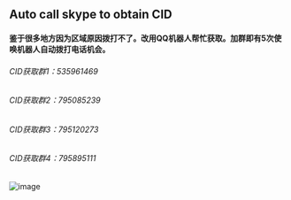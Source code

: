 ## Auto call skype to obtain CID    

#### 鉴于很多地方因为区域原因拨打不了。改用QQ机器人帮忙获取。加群即有5次使唤机器人自动拨打电话机会。

###### CID获取群1：535961469 
###### CID获取群2：795085239 
###### CID获取群3：795120273
###### CID获取群4：795895111  



![image](https://github.com/laomms/AutoCallCID/blob/laomms/pic.png)    




